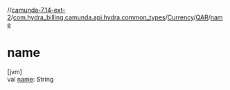 //[camunda-7.14-ext-2](../../../../index.md)/[com.hydra_billing.camunda.api.hydra.common_types](../../index.md)/[Currency](../index.md)/[QAR](index.md)/[name](name.md)

# name

[jvm]\
val [name](name.md): String

